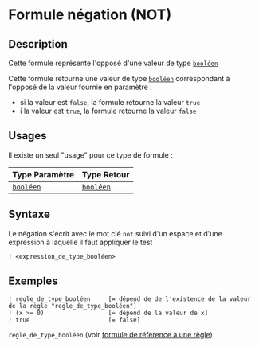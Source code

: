 # Formule négation (NOT)
## Description
Cette formule représente l'opposé d'une valeur de type [`booléen`][valeur-de-retour]

Cette formule retourne une valeur de type [`booléen`][valeur-de-retour] correspondant à l'opposé de la valeur fournie en paramètre :
- si la valeur est `false`, la formule retourne la valeur `true`
- i la valeur est `true`, la formule retourne la valeur `false`

## Usages
Il existe un seul "usage" pour ce type de formule :

|Type Paramètre|Type Retour|
|--------------|-----------|
|[`booléen`][valeur-de-retour]|[`booléen`][valeur-de-retour]|

## Syntaxe
Le négation s'écrit avec le mot clé `not` suivi d'un espace et d'une expression à laquelle il faut appliquer le test

    ! <expression_de_type_booléen>

## Exemples
    ! regle_de_type_booléen     [= dépend de de l'existence de la valeur de la règle "regle_de_type_booléen"]
    ! (x >= 0)                  [= dépend de la valeur de x]
    ! true                      [= false]

`regle_de_type_booléen` (voir [formule de référence à une règle][formule-reference-regle])
    

[valeur-de-retour]: ../lexique.md#valeur-de-retour
[formule-reference-regle]: ../call/rule_reference.md 